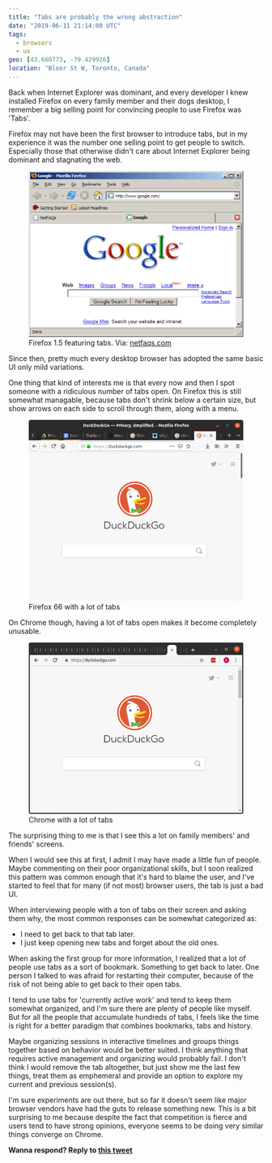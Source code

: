 ```yaml
---
title: "Tabs are probably the wrong abstraction"
date: "2019-06-11 21:14:00 UTC"
tags:
  - browsers
  - ux
geo: [43.660773, -79.429926]
location: "Bloor St W, Toronto, Canada"
---
```


Back when Internet Explorer was dominant, and every developer I knew installed
Firefox on every family member and their dogs desktop, I remember a big selling
point for convincing people to use Firefox was 'Tabs'.

Firefox may not have been the first browser to introduce tabs, but in my
experience it was the number one selling point to get people to switch.
Especially those that otherwise didn't care about Internet Explorer being
dominant and stagnating the web.

<figure>
  <img src="/resources/images/posts/tabs/firefox.png" alt="Firefox 1.5 featuring tabs" />
  <figcaption>Firefox 1.5 featuring tabs. Via: <a href="http://www.netfaqs.com/windows/browsers/firefox15/index.asp">netfaqs.com</a></figcaption>
</figure>

Since then, pretty much every desktop browser has adopted the same basic UI
only mild variations.

One thing that kind of interests me is that every now and then I spot someone
with a ridiculous number of tabs open. On Firefox this is still somewhat
managable, because tabs don't shrink below a certain size, but show arrows on
each side to scroll through them, along with a menu. 

<figure>
  <img src="/resources/images/posts/tabs/firefox-current.png" alt="Firefox 66 with a lot of tabs" />
  <figcaption>Firefox 66 with a lot of tabs</figcaption>
</figure>

On Chrome though, having a lot of tabs open makes it become completely
unusable.

<figure>
  <img src="/resources/images/posts/tabs/chrome.png" alt="Chrome with a lot of tabs" />
  <figcaption>Chrome with a lot of tabs</figcaption>
</figure>

The surprising thing to me is that I see this a lot on family members' and
friends' screens.

When I would see this at first, I admit I may have made a little fun of people.
Maybe commenting on their poor organizational skills, but I soon realized this
pattern was common enough that it's hard to blame the user, and I've started to
feel that for many (if not most) browser users, the tab is just a bad UI.

When interviewing people with a ton of tabs on their screen and asking them
why, the most common responses can be somewhat categorized as:

* I need to get back to that tab later.
* I just keep opening new tabs and forget about the old ones.

When asking the first group for more information, I realized that a lot of
people use tabs as a sort of bookmark. Something to get back to later. One
person I talked to was afraid for restarting their computer, because of the
risk of not being able to get back to their open tabs.

I tend to use tabs for 'currently active work' and tend to keep them somewhat
organized, and I'm sure there are plenty of people like myself. But for all
the people that accumulate hundreds of tabs, I feels like the time is right for
a better paradigm that combines bookmarks, tabs and history.

Maybe organizing sessions in interactive timelines and groups things together
based on behavior would be better suited. I think anything that requires active
management and organizing would probably fail. I don't think I would remove the
tab altogether, but just show me the last few things, treat them as emphemeral
and provide an option to explore my current and previous session(s).

I'm sure experiments are out there, but so far it doesn't seem like major
browser vendors have had the guts to release something new. This is a bit
surprising to me because despite the fact that competition is fierce and
users tend to have strong opinions, everyone seems to be doing very similar
things converge on Chrome.

**Wanna respond? Reply to [this tweet][1]**

[1]: https://twitter.com/evertp/status/1138555764392497155
